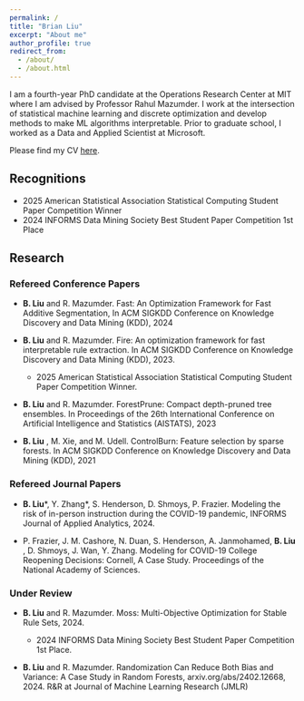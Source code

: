```yaml
---
permalink: /
title: "Brian Liu"
excerpt: "About me"
author_profile: true
redirect_from:
  - /about/
  - /about.html
---
```




I am a fourth-year PhD candidate at the Operations Research Center at MIT where I am advised by Professor Rahul Mazumder. I work at the intersection of statistical machine learning and discrete optimization and develop methods to make ML algorithms interpretable. Prior to graduate school, I worked as a Data and Applied Scientist at Microsoft. 

Please find my CV [here](files/cvbrian.pdf).

## Recognitions
- 2025 American Statistical Association Statistical Computing Student Paper Competition Winner
- 2024 INFORMS Data Mining Society Best Student Paper Competition 1st Place

## Research

### Refereed Conference Papers

- **B. Liu**  and R. Mazumder. Fast: An Optimization Framework for Fast Additive Segmentation, In ACM SIGKDD Conference on Knowledge Discovery and Data Mining (KDD), 2024
  
- **B. Liu**  and R. Mazumder. Fire: An optimization framework for fast interpretable rule extraction. In ACM SIGKDD Conference on Knowledge Discovery and Data Mining (KDD), 2023.
  - 2025 American Statistical Association Statistical Computing Student Paper Competition Winner.
  
- **B. Liu**  and R. Mazumder. ForestPrune: Compact depth-pruned tree ensembles. In Proceedings of the 26th International Conference on Artificial Intelligence and Statistics (AISTATS), 2023
  
- **B. Liu** , M. Xie, and M. Udell. ControlBurn: Feature selection by sparse forests. In ACM SIGKDD Conference on Knowledge Discovery and Data Mining (KDD), 2021

### Refereed Journal Papers
- **B. Liu***, Y. Zhang*, S. Henderson, D. Shmoys, P. Frazier. Modeling the risk of in-person instruction during the COVID-19 pandemic, INFORMS Journal of Applied Analytics, 2024.
  
- P. Frazier, J. M. Cashore, N. Duan, S. Henderson, A. Janmohamed, **B. Liu** , D. Shmoys, J. Wan, Y. Zhang.
Modeling for COVID-19 College Reopening Decisions: Cornell, A Case Study. Proceedings of the National Academy of Sciences.


### Under Review
- **B. Liu**  and R. Mazumder. Moss: Multi-Objective Optimization for Stable Rule Sets, 2024.
  - 2024 INFORMS Data Mining Society Best Student Paper Competition 1st Place.
   
- **B. Liu**  and R. Mazumder. Randomization Can Reduce Both Bias and Variance: A Case Study in Random Forests, arxiv.org/abs/2402.12668, 2024. R&R at Journal of Machine Learning Research (JMLR)




